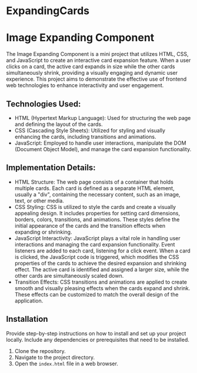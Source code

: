 # ExpandingCards
# Image Expanding Component

The Image Expanding Component is a mini project that utilizes HTML, CSS, and JavaScript to create an interactive card expansion feature.
When a user clicks on a card, the active card expands in size while the other cards simultaneously shrink, providing a visually engaging and dynamic user experience. 
This project aims to demonstrate the effective use of frontend web technologies to enhance interactivity and user engagement.


## Technologies Used:

- HTML (Hypertext Markup Language): Used for structuring the web page and defining the layout of the cards.
- CSS (Cascading Style Sheets): Utilized for styling and visually enhancing the cards, including transitions and animations.
- JavaScript: Employed to handle user interactions, manipulate the DOM (Document Object Model), and manage the card expansion functionality.

## Implementation Details:

- HTML Structure:
The web page consists of a container that holds multiple cards. Each card is defined as a separate HTML element, usually a "div", containing the necessary content, such as an image, text, or other media.
- CSS Styling:
CSS is utilized to style the cards and create a visually appealing design. It includes properties for setting card dimensions, borders, colors, transitions, and animations. These styles define the initial appearance of the cards and the transition effects when expanding or shrinking.  
- JavaScript Interactivity:
JavaScript plays a vital role in handling user interactions and managing the card expansion functionality. Event listeners are added to each card, listening for a click event. When a card is clicked, the JavaScript code is triggered, which modifies the CSS properties of the cards to achieve the desired expansion and shrinking effect. The active card is identified and assigned a larger size, while the other cards are simultaneously scaled down.
- Transition Effects:
CSS transitions and animations are applied to create smooth and visually pleasing effects when the cards expand and shrink. These effects can be customized to match the overall design of the application.


## Installation

Provide step-by-step instructions on how to install and set up your project locally. Include any dependencies or prerequisites that need to be installed.

1. Clone the repository.
2. Navigate to the project directory.
3. Open the `index.html` file in a web browser.


